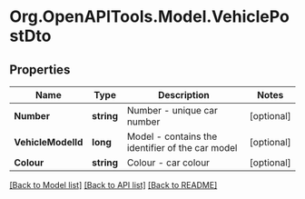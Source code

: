 
# Org.OpenAPITools.Model.VehiclePostDto

## Properties

Name | Type | Description | Notes
------------ | ------------- | ------------- | -------------
**Number** | **string** | Number - unique car number | [optional] 
**VehicleModelId** | **long** | Model - contains the identifier of the car model | [optional] 
**Colour** | **string** | Colour - car colour | [optional] 

[[Back to Model list]](../README.md#documentation-for-models)
[[Back to API list]](../README.md#documentation-for-api-endpoints)
[[Back to README]](../README.md)

